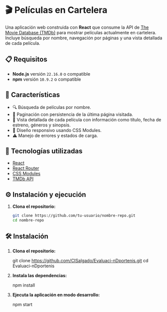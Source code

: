 # 🎬 Películas en Cartelera

Una aplicación web construida con **React** que consume la API de [The Movie Database (TMDb)](https://www.themoviedb.org/) para mostrar películas actualmente en cartelera. Incluye búsqueda por nombre, navegación por páginas y una vista detallada de cada película.

## 📋 Requisitos

- **Node.js** versión `22.16.0` o compatible
- **npm** versión `10.9.2` o compatible

## 🚀 Características

- 🔍 Búsqueda de películas por nombre.
- 📄 Paginación con persistencia de la última página visitada.
- 🎥 Vista detallada de cada película con información como título, fecha de estreno, géneros y sinopsis.
- 💅 Diseño responsivo usando CSS Modules.
- ⚠️ Manejo de errores y estados de carga.

## 🧩 Tecnologías utilizadas

- [React](https://reactjs.org/)
- [React Router](https://reactrouter.com/)
- [CSS Modules](https://github.com/css-modules/css-modules)
- [TMDb API](https://developer.themoviedb.org/)

## ⚙️ Instalación y ejecución

1. **Clona el repositorio:**

   ```bash
   git clone https://github.com/tu-usuario/nombre-repo.git
   cd nombre-repo
   ```

## 🛠️ Instalación

1. **Clona el repositorio:**

   git clone https://github.com/CISalgado/Evaluaci-nDportenis.git
   cd Evaluaci-nDportenis

2. **Instala las dependencias:**

   npm install

3. **Ejecuta la aplicación en modo desarrollo:**

   npm start
